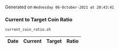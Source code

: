 Generated on `Wednesday 06-October-2021 at 20:43:41`

### Current to Target Coin Ratio
`current_coin_ratio.sh`

Date|Current|Target|Ratio
---|---|---|---
